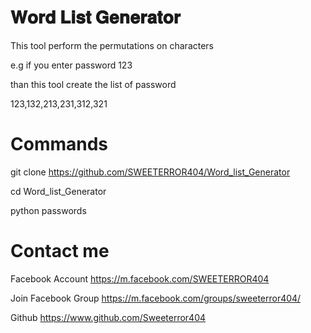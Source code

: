 # 𝐖𝐨𝐫𝐝 𝐋𝐢𝐬𝐭 𝐆𝐞𝐧𝐞𝐫𝐚𝐭𝐨𝐫
This tool perform the permutations on characters

e.g if you enter password 123 

than this tool create the list of password 

123,132,213,231,312,321
 
# Commands
git clone https://github.com/SWEETERROR404/Word_list_Generator

cd Word_list_Generator

python passwords

# Contact me
Facebook Account https://m.facebook.com/SWEETERROR404

Join Facebook Group https://m.facebook.com/groups/sweeterror404/

Github https://www.github.com/Sweeterror404 
